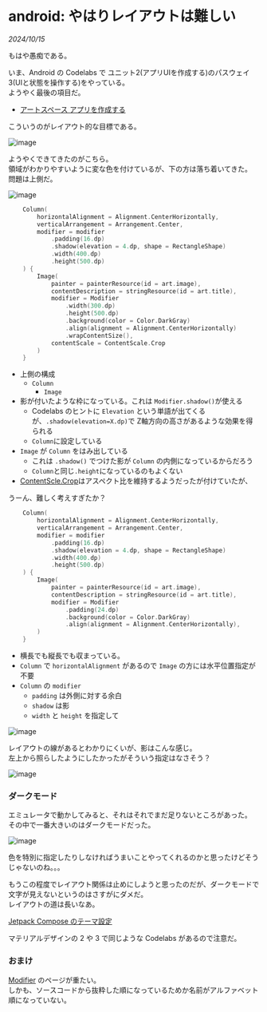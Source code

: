# android: やはりレイアウトは難しい

<i>2024/10/15</i>

もはや愚痴である。

いま、Android の Codelabs で ユニット2(アプリUIを作成する)のパスウェイ3(UIと状態を操作する)をやっている。  
ようやく最後の項目だ。

* [アートスペース アプリを作成する](https://developer.android.com/codelabs/basic-android-kotlin-compose-art-space?hl=ja&continue=https%3A%2F%2Fdeveloper.android.com%2Fcourses%2Fpathways%2Fandroid-basics-compose-unit-2-pathway-3%3Fhl%3Dja%23codelab-https%3A%2F%2Fdeveloper.android.com%2Fcodelabs%2Fbasic-android-kotlin-compose-art-space#1)

こういうのがレイアウト的な目標である。

![image](20241015b-1.png)

ようやくできてきたのがこちら。  
領域がわかりやすいように変な色を付けているが、下の方は落ち着いてきた。  
問題は上側だ。

![image](20241015b-2.png)

```kotlin
    Column(
        horizontalAlignment = Alignment.CenterHorizontally,
        verticalArrangement = Arrangement.Center,
        modifier = modifier
            .padding(16.dp)
            .shadow(elevation = 4.dp, shape = RectangleShape)
            .width(400.dp)
            .height(500.dp)
    ) {
        Image(
            painter = painterResource(id = art.image),
            contentDescription = stringResource(id = art.title),
            modifier = Modifier
                .width(300.dp)
                .height(500.dp)
                .background(color = Color.DarkGray)
                .align(alignment = Alignment.CenterHorizontally)
                .wrapContentSize(),
            contentScale = ContentScale.Crop
        )
    }
```

* 上側の構成
  * `Column`
    * `Image`
* 影が付いたような枠になっている。これは `Modifier.shadow()`が使える
  * Codelabs のヒントに `Elevation` という単語が出てくるが、`.shadow(elevation=X.dp)`で Z軸方向の高さがあるような効果を得られる
  * `Column`に設定している
* `Image` が `Column` をはみ出している
  * これは `.shadow()` でつけた影が `Column` の内側になっているからだろう
  * `Column`と同じ`.height`になっているのもよくない
* [ContentScle.Crop](https://developer.android.com/reference/kotlin/androidx/compose/ui/layout/ContentScale#Crop())はアスペクト比を維持するようだったが付けていたが、

うーん、難しく考えすぎたか？  


```kotlin
    Column(
        horizontalAlignment = Alignment.CenterHorizontally,
        verticalArrangement = Arrangement.Center,
        modifier = modifier
            .padding(16.dp)
            .shadow(elevation = 4.dp, shape = RectangleShape)
            .width(400.dp)
            .height(500.dp)
    ) {
        Image(
            painter = painterResource(id = art.image),
            contentDescription = stringResource(id = art.title),
            modifier = Modifier
                .padding(24.dp)
                .background(color = Color.DarkGray)
                .align(alignment = Alignment.CenterHorizontally),
        )
    }
```

* 横長でも縦長でも収まっている。
* `Column` で `horizontalAlignment` があるので `Image` の方には水平位置指定が不要
* `Column` の `modifier`
  * `padding` は外側に対する余白
  * `shadow` は影
  * `width` と `height` を指定して

![image](20241015b-3.png)

レイアウトの線があるとわかりにくいが、影はこんな感じ。  
左上から照らしたようにしたかったがそういう指定はなさそう？

![image](20241015b-4.png)

### ダークモード

エミュレータで動かしてみると、それはそれでまだ足りないところがあった。  
その中で一番大きいのはダークモードだった。

![image](20241015b-5.png)

色を特別に指定したりしなければうまいことやってくれるのかと思ったけどそうじゃないのね。。。

もうこの程度でレイアウト関係は止めにしようと思ったのだが、ダークモードで文字が見えないというのはさすがにダメだ。  
レイアウトの道は長いなあ。

[Jetpack Compose のテーマ設定](https://developer.android.com/codelabs/jetpack-compose-theming?hl=ja#0)

マテリアルデザインの 2 や 3 で同じような Codelabs があるので注意だ。

### おまけ

[Modifier](https://developer.android.com/reference/kotlin/androidx/compose/ui/Modifier) のページが重たい。  
しかも、ソースコードから抜粋した順になっているためか名前がアルファベット順になっていない。

